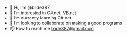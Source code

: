 - 👋 Hi, I’m @bade387
- 👀 I’m interested in C#.net, VB.net
- 🌱 I’m currently learning C#.net
- 💞️ I’m looking to collaborate on making a good programs
- 📫 How to reach me bade387@gmail.com

<!---
bade387/bade387 is a ✨ special ✨ repository because its `README.md` (this file) appears on your GitHub profile.
You can click the Preview link to take a look at your changes.
--->
